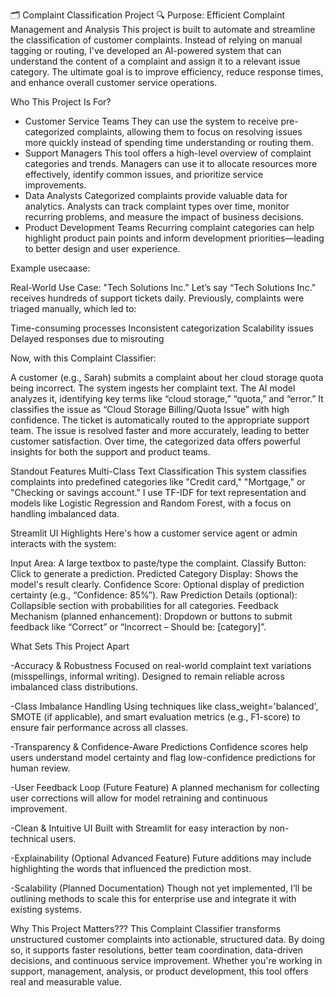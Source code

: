 🗂️ Complaint Classification Project
🔍 Purpose: Efficient Complaint Management and Analysis
This project is built to automate and streamline the classification of customer complaints. Instead of relying on manual tagging or routing, I've developed an AI-powered system that can understand the content of a complaint and assign it to a relevant issue category. The ultimate goal is to improve efficiency, reduce response times, and enhance overall customer service operations.

 Who This Project Is For?
- Customer Service Teams
They can use the system to receive pre-categorized complaints, allowing them to focus on resolving issues more quickly instead of spending time understanding or routing them.
- Support Managers
This tool offers a high-level overview of complaint categories and trends. Managers can use it to allocate resources more effectively, identify common issues, and prioritize service improvements.
- Data Analysts
Categorized complaints provide valuable data for analytics. Analysts can track complaint types over time, monitor recurring problems, and measure the impact of business decisions.
- Product Development Teams
Recurring complaint categories can help highlight product pain points and inform development priorities—leading to better design and user experience.

Example usecaase:

Real-World Use Case: "Tech Solutions Inc."
Let’s say “Tech Solutions Inc.” receives hundreds of support tickets daily. Previously, complaints were triaged manually, which led to:

Time-consuming processes
Inconsistent categorization
Scalability issues
Delayed responses due to misrouting

Now, with this Complaint Classifier:

A customer (e.g., Sarah) submits a complaint about her cloud storage quota being incorrect.
The system ingests her complaint text.
The AI model analyzes it, identifying key terms like “cloud storage,” “quota,” and “error.”
It classifies the issue as “Cloud Storage Billing/Quota Issue” with high confidence.
The ticket is automatically routed to the appropriate support team.
The issue is resolved faster and more accurately, leading to better customer satisfaction.
Over time, the categorized data offers powerful insights for both the support and product teams.


Standout Features
Multi-Class Text Classification
This system classifies complaints into predefined categories like "Credit card," "Mortgage," or "Checking or savings account." I use TF-IDF for text representation and models like Logistic Regression and Random Forest, with a focus on handling imbalanced data.

Streamlit UI Highlights
Here's how a customer service agent or admin interacts with the system:

Input Area: A large textbox to paste/type the complaint.
Classify Button: Click to generate a prediction.
Predicted Category Display: Shows the model's result clearly.
Confidence Score: Optional display of prediction certainty (e.g., “Confidence: 85%”).
Raw Prediction Details (optional): Collapsible section with probabilities for all categories.
Feedback Mechanism (planned enhancement): Dropdown or buttons to submit feedback like “Correct” or “Incorrect – Should be: [category]”.


 What Sets This Project Apart
 
-Accuracy & Robustness
Focused on real-world complaint text variations (misspellings, informal writing).
Designed to remain reliable across imbalanced class distributions.

-Class Imbalance Handling
Using techniques like class_weight='balanced', SMOTE (if applicable), and smart evaluation metrics (e.g., F1-score) to ensure fair performance across all classes.

-Transparency & Confidence-Aware Predictions
Confidence scores help users understand model certainty and flag low-confidence predictions for human review.

-User Feedback Loop (Future Feature)
A planned mechanism for collecting user corrections will allow for model retraining and continuous improvement.

-Clean & Intuitive UI
Built with Streamlit for easy interaction by non-technical users.

-Explainability (Optional Advanced Feature)
Future additions may include highlighting the words that influenced the prediction most.

-Scalability (Planned Documentation)
Though not yet implemented, I’ll be outlining methods to scale this for enterprise use and integrate it with existing systems.

Why This Project Matters???
This Complaint Classifier transforms unstructured customer complaints into actionable, structured data. By doing so, it supports faster resolutions, better team coordination, data-driven decisions, and continuous service improvement.
Whether you're working in support, management, analysis, or product development, this tool offers real and measurable value.
